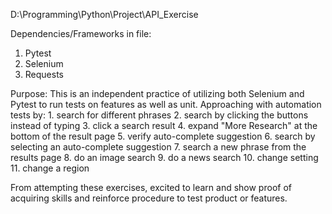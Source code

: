 D:\Programming\Python\Project\API_Exercise

Dependencies/Frameworks in file:
1. Pytest
2. Selenium
3. Requests

Purpose:
This is an independent practice of utilizing both Selenium and Pytest to run tests on features as well as unit. Approaching with automation tests by:
    1. search for different phrases
    2. search by clicking the buttons instead of typing
    3. click a search result
    4. expand "More Research" at the bottom of the result page
    5. verify auto-complete suggestion
    6. search by selecting an auto-complete suggestion
    7. search a new phrase from the results page
    8. do an image search
    9. do a news search
    10. change setting
    11. change a region

From attempting these exercises, excited to learn and show proof of acquiring skills and reinforce procedure to test product or features.